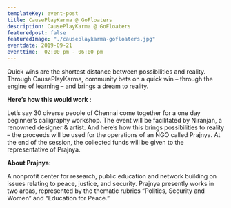 ```yaml
---
templateKey: event-post
title: CausePlayKarma @ GoFloaters
description: CausePlayKarma @ GoFloaters
featuredpost: false
featuredImage: "./causeplaykarma-gofloaters.jpg"
eventdate: 2019-09-21
eventtime:  02:00 pm - 06:00 pm
---
```


<!--StartFragment-->

Quick wins are the shortest distance between possibilities and reality. Through CausePlayKarma, community bets on a quick win – through the engine of learning – and brings a dream to reality.

**Here’s how this would work :**

Let’s say 30 diverse people of Chennai come together for a one day beginner’s calligraphy workshop. The event will be facilitated by Niranjan, a renowned designer & artist. And here’s how this brings possibilities to reality – the proceeds will be used for the operations of an NGO called Prajnya. At the end of the session, the collected funds will be given to the representative of Prajnya.

**About Prajnya:**

A nonprofit center for research, public education and network building on issues relating to peace, justice, and security.
Prajnya presently works in two areas, represented by the thematic rubrics “Politics, Security and Women” and “Education for Peace.”

<!--EndFragment-->
